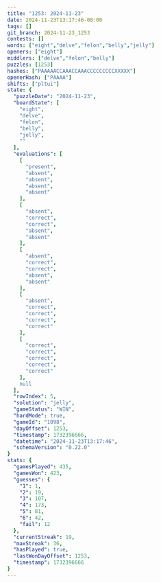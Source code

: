 ```yaml
---
title: "1253: 2024-11-23"
date: 2024-11-23T13:17:46-08:00
tags: []
git_branch: 2024-11-23_1253
contests: []
words: ["eight","delve","felon","belly","jelly"]
openers: ["eight"]
middlers: ["delve","felon","belly"]
puzzles: [1253]
hashes: ["PAAAAACCAAACCAAACCCCCCCCCXXXXX"]
openerHash: ["PAAAA"]
shifts: ["pltui"]
state: {
  "puzzleDate": "2024-11-23",
  "boardState": [
    "eight",
    "delve",
    "felon",
    "belly",
    "jelly",
    ""
  ],
  "evaluations": [
    [
      "present",
      "absent",
      "absent",
      "absent",
      "absent"
    ],
    [
      "absent",
      "correct",
      "correct",
      "absent",
      "absent"
    ],
    [
      "absent",
      "correct",
      "correct",
      "absent",
      "absent"
    ],
    [
      "absent",
      "correct",
      "correct",
      "correct",
      "correct"
    ],
    [
      "correct",
      "correct",
      "correct",
      "correct",
      "correct"
    ],
    null
  ],
  "rowIndex": 5,
  "solution": "jelly",
  "gameStatus": "WIN",
  "hardMode": true,
  "gameId": "1098",
  "dayOffset": 1253,
  "timestamp": 1732396666,
  "datetime": "2024-11-23T13:17:46",
  "schemaVersion": "0.22.0"
}
stats: {
  "gamesPlayed": 435,
  "gamesWon": 423,
  "guesses": {
    "1": 1,
    "2": 19,
    "3": 107,
    "4": 173,
    "5": 81,
    "6": 42,
    "fail": 12
  },
  "currentStreak": 19,
  "maxStreak": 36,
  "hasPlayed": true,
  "lastWonDayOffset": 1253,
  "timestamp": 1732396666
}
---
```

<!-- more -->
